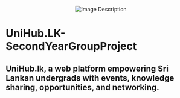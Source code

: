 <div style="text-align: center;">

![Image Description](https://github.com/tharindra26/UniHub.LK-SecondYearGroupProject/assets/100555442/f79d8223-f568-4a44-a77b-bba4164d61eb)

</div>

# UniHub.LK-SecondYearGroupProject
UniHub.lk, a web platform empowering Sri Lankan undergrads with events, knowledge sharing, opportunities, and networking.
---




